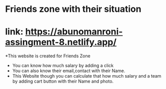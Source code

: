 # Friends zone with their situation

 # link: https://abunomanroni-assingment-8.netlify.app/

*This website is created for Friends Zone

   * You can know how much salary by adding a click
   * You can also know their email,contact with their Name.
   * This Website though you can calculate that how much salary and a team by adding cart button with their Name and photo.

